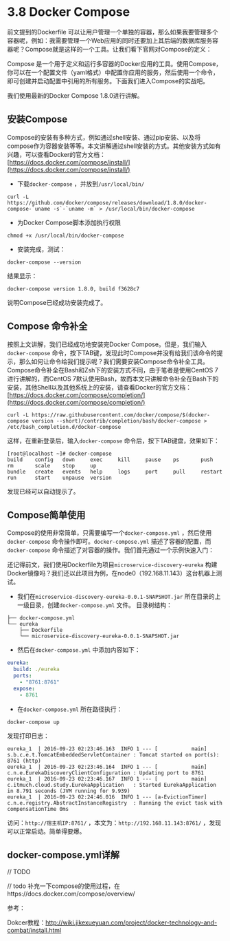 # 3.8 Docker Compose

前文提到的Dockerfile 可以让用户管理一个单独的容器，那么如果我要管理多个容器呢，例如：我需要管理一个Web应用的同时还要加上其后端的数据库服务容器呢？Compose就是这样的一个工具。让我们看下官网对Compose的定义：

Compose 是一个用于定义和运行多容器的Docker应用的工具。使用Compose，你可以在一个配置文件（yaml格式）中配置你应用的服务，然后使用一个命令，即可创建并启动配置中引用的所有服务。下面我们进入Compose的实战吧。

我们使用最新的Docker Compose 1.8.0进行讲解。





## 安装Compose
Compose的安装有多种方式，例如通过shell安装、通过pip安装、以及将compose作为容器安装等等。本文讲解通过shell安装的方式。其他安装方式如有兴趣，可以查看Docker的官方文档：[https://docs.docker.com/compose/install/](https://docs.docker.com/compose/install/)


* 下载`docker-compose` ，并放到`/usr/local/bin/` 

```
curl -L https://github.com/docker/compose/releases/download/1.8.0/docker-compose-`uname -s`-`uname -m` > /usr/local/bin/docker-compose
```

* 为Docker Compose脚本添加执行权限

```
chmod +x /usr/local/bin/docker-compose
```

* 安装完成，测试：

```
docker-compose --version
```

结果显示：

```
docker-compose version 1.8.0, build f3628c7
```

说明Compose已经成功安装完成了。





## Compose 命令补全

按照上文讲解，我们已经成功地安装完Docker Compose。但是，我们输入`docker-compose` 命令，按下TAB键，发现此时Compose并没有给我们该命令的提示，那么如何让命令给我们提示呢？我们需要安装Compose命令补全工具。Compose命令补全在Bash和Zsh下的安装方式不同，由于笔者是使用CentOS 7进行讲解的，而CentOS 7默认使用Bash，故而本文只讲解命令补全在Bash下的安装，其他Shell以及其他系统上的安装，请查看Docker的官方文档：[https://docs.docker.com/compose/completion/](https://docs.docker.com/compose/completion/)

```
curl -L https://raw.githubusercontent.com/docker/compose/$(docker-compose version --short)/contrib/completion/bash/docker-compose > /etc/bash_completion.d/docker-compose
```

这样，在重新登录后，输入`docker-compose` 命令后，按下TAB键盘，效果如下：

```
[root@localhost ~]# docker-compose 
build    config   down     exec     kill     pause    ps       push     rm       scale    stop     up       
bundle   create   events   help     logs     port     pull     restart  run      start    unpause  version  
```

发现已经可以自动提示了。





## Compose简单使用

Compose的使用非常简单，只需要编写一个`docker-compose.yml` ，然后使用`docker-compose` 命令操作即可。`docker-compose.yml` 描述了容器的配置，而`docker-compose` 命令描述了对容器的操作。我们首先通过一个示例快速入门：

还记得前文，我们使用Dockerfile为项目`microservice-discovery-eureka` 构建Docker镜像吗？我们还以此项目为例，在node0（192.168.11.143）这台机器上测试。


* 我们在`microservice-discovery-eureka-0.0.1-SNAPSHOT.jar` 所在目录的上一级目录，创建`docker-compose.yml` 文件。
  目录树结构：

```
├── docker-compose.yml
└── eureka
    ├── Dockerfile
    └── microservice-discovery-eureka-0.0.1-SNAPSHOT.jar
```

* 然后在`docker-compose.yml` 中添加内容如下：

```yaml
eureka:
  build: ./eureka
  ports:
    - "8761:8761"
  expose:
    - 8761
```

* 在`docker-compose.yml` 所在路径执行：

```shell
docker-compose up
```

发现打印日志：

```
eureka_1  | 2016-09-23 02:23:46.163  INFO 1 --- [           main] s.b.c.e.t.TomcatEmbeddedServletContainer : Tomcat started on port(s): 8761 (http)
eureka_1  | 2016-09-23 02:23:46.164  INFO 1 --- [           main] c.n.e.EurekaDiscoveryClientConfiguration : Updating port to 8761
eureka_1  | 2016-09-23 02:23:46.167  INFO 1 --- [           main] c.itmuch.cloud.study.EurekaApplication   : Started EurekaApplication in 8.791 seconds (JVM running for 9.939)
eureka_1  | 2016-09-23 02:24:46.016  INFO 1 --- [a-EvictionTimer] c.n.e.registry.AbstractInstanceRegistry  : Running the evict task with compensationTime 0ms
```

访问：`http://宿主机IP:8761/` ，本文为：`http://192.168.11.143:8761/`  ，发现可以正常启动。简单得要爆。





## docker-compose.yml详解

// TODO 







// todo 补充一下compose的使用过程，在https://docs.docker.com/compose/overview/









参考：

Dokcer教程：http://wiki.jikexueyuan.com/project/docker-technology-and-combat/install.html